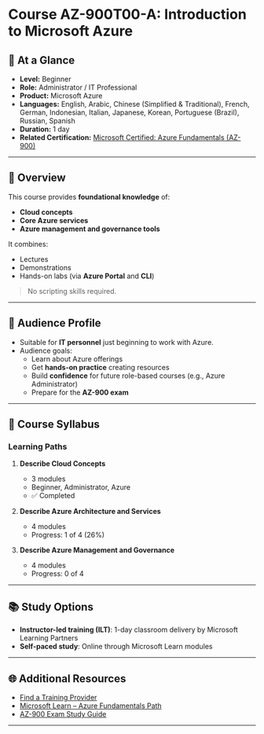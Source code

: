 # Course AZ-900T00-A: Introduction to Microsoft Azure

## 📘 At a Glance
- **Level:** Beginner  
- **Role:** Administrator / IT Professional  
- **Product:** Microsoft Azure  
- **Languages:** English, Arabic, Chinese (Simplified & Traditional), French, German, Indonesian, Italian, Japanese, Korean, Portuguese (Brazil), Russian, Spanish  
- **Duration:** 1 day  
- **Related Certification:** [Microsoft Certified: Azure Fundamentals (AZ-900)](https://learn.microsoft.com/en-us/certifications/azure-fundamentals/)  

---

## 🎯 Overview
This course provides **foundational knowledge** of:
- **Cloud concepts**  
- **Core Azure services**  
- **Azure management and governance tools**  

It combines:
- Lectures  
- Demonstrations  
- Hands-on labs (via **Azure Portal** and **CLI**)  
> No scripting skills required.  

---

## 👤 Audience Profile
- Suitable for **IT personnel** just beginning to work with Azure.  
- Audience goals:
  - Learn about Azure offerings  
  - Get **hands-on practice** creating resources  
  - Build **confidence** for future role-based courses (e.g., Azure Administrator)  
  - Prepare for the **AZ-900 exam**  

---

## 📝 Course Syllabus
### Learning Paths
1. **Describe Cloud Concepts**  
   - 3 modules  
   - Beginner, Administrator, Azure  
   - ✅ Completed  

2. **Describe Azure Architecture and Services**  
   - 4 modules  
   - Progress: 1 of 4 (26%)  

3. **Describe Azure Management and Governance**  
   - 4 modules  
   - Progress: 0 of 4  

---

## 📚 Study Options
- **Instructor-led training (ILT)**: 1-day classroom delivery by Microsoft Learning Partners  
- **Self-paced study**: Online through Microsoft Learn modules  

---

## 🌐 Additional Resources
- [Find a Training Provider](https://learn.microsoft.com/en-us/training/find-a-training-provider)  
- [Microsoft Learn – Azure Fundamentals Path](https://learn.microsoft.com/en-us/training/paths/azure-fundamentals/)  
- [AZ-900 Exam Study Guide](https://learn.microsoft.com/en-us/certifications/resources/study-guides/az-900)  

---
